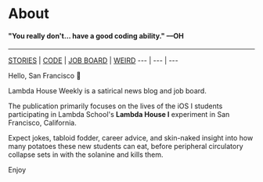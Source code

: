 # About

#### "You really don't... have a good coding ability." ––OH

---

[STORIES](https://www.lambda.house/stories) | [CODE](https://www.lambda.house/code) | [JOB BOARD](https://www.lambda.house/job-board) | [WEIRD](https://www.lambda.house/weird)
--- | --- | ---

Hello, San Francisco 👋

Lambda House Weekly is a satirical news blog and job board.

The publication primarily focuses on the lives of the iOS I students participating
in Lambda School's **Lambda House I** experiment in San Francisco, California.

Expect jokes, tabloid fodder, career advice, and skin-naked insight into how many
potatoes these new students can eat, before peripheral circulatory collapse sets
in with the solanine and kills them.

Enjoy
